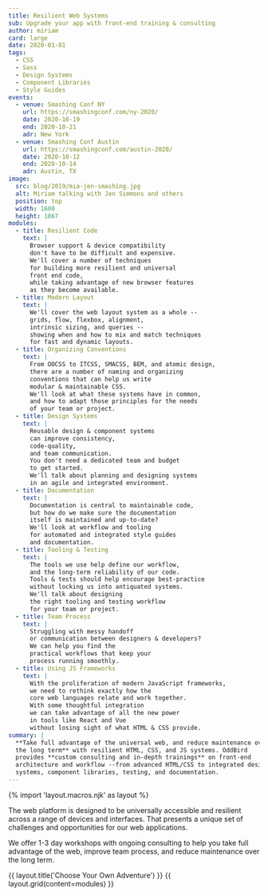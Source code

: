 ```yaml
---
title: Resilient Web Systems
sub: Upgrade your app with front-end training & consulting
author: miriam
card: large
date: 2020-01-01
tags:
  - CSS
  - Sass
  - Design Systems
  - Component Libraries
  - Style Guides
events:
  - venue: Smashing Conf NY
    url: https://smashingconf.com/ny-2020/
    date: 2020-10-19
    end: 2020-10-21
    adr: New York
  - venue: Smashing Conf Austin
    url: https://smashingconf.com/austin-2020/
    date: 2020-10-12
    end: 2020-10-14
    adr: Austin, TX
image:
  src: blog/2019/mia-jen-smashing.jpg
  alt: Miriam talking with Jen Simmons and others
  position: top
  width: 1600
  height: 1067
modules:
  - title: Resilient Code
    text: |
      Browser support & device compatibility
      don't have to be difficult and expensive.
      We'll cover a number of techniques
      for building more resilient and universal
      front end code,
      while taking advantage of new browser features
      as they become available.
  - title: Modern Layout
    text: |
      We'll cover the web layout system as a whole --
      grids, flow, flexbox, alignment,
      intrinsic sizing, and queries --
      showing when and how to mix and match techniques
      for fast and dynamic layouts.
  - title: Organizing Conventions
    text: |
      From OOCSS to ITCSS, SMACSS, BEM, and atomic design,
      there are a number of naming and organizing
      conventions that can help us write
      modular & maintainable CSS.
      We'll look at what these systems have in common,
      and how to adapt those principles for the needs
      of your team or project.
  - title: Design Systems
    text: |
      Reusable design & component systems
      can improve consistency,
      code-quality,
      and team communication.
      You don't need a dedicated team and budget
      to get started.
      We'll talk about planning and designing systems
      in an agile and integrated environment.
  - title: Documentation
    text: |
      Documentation is central to maintainable code,
      but how do we make sure the documentation
      itself is maintained and up-to-date?
      We'll look at workflow and tooling
      for automated and integrated style guides
      and documentation.
  - title: Tooling & Testing
    text: |
      The tools we use help define our workflow,
      and the long-term reliability of our code.
      Tools & tests should help encourage best-practice
      without locking us into antiquated systems.
      We'll talk about designing
      the right tooling and testing workflow
      for your team or project.
  - title: Team Process
    text: |
      Struggling with messy handoff
      or communication between designers & developers?
      We can help you find the
      practical workflows that keep your
      process running smoothly.
  - title: Using JS Frameworks
    text: |
      With the proliferation of modern JavaScript frameworks,
      we need to rethink exactly how the
      core web languages relate and work together.
      With some thoughtful integration
      we can take advantage of all the new power
      in tools like React and Vue
      without losing sight of what HTML & CSS provide.
summary: |
  **Take full advantage of the universal web, and reduce maintenance over
  the long term** with resilient HTML, CSS, and JS systems. OddBird
  provides **custom consulting and in-depth trainings** on front-end
  architecture and workflow --from advanced HTML/CSS to integrated design
  systems, component libraries, testing, and documentation.
---
```


{% import 'layout.macros.njk' as layout %}

The web platform is designed to be universally accessible and resilient
across a range of devices and interfaces. That presents a unique set of
challenges and opportunities for our web applications.

We offer 1-3 day workshops with ongoing consulting to help you take full
advantage of the web, improve team process, and reduce maintenance over
the long term.

{{ layout.title('Choose Your Own Adventure') }}
{{ layout.grid(content=modules) }}
